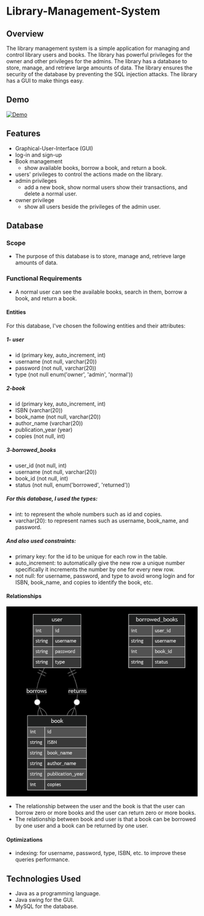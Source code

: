 # Library-Management-System
## Overview
The library management system is a simple application for managing and control library users and books.
The library has powerful privileges for the owner and other privileges for the admins.
The library has a database to store, manage, and retrieve large amounts of data.
The library ensures the security of the database by preventing the SQL injection attacks.
The library has a GUI to make things easy.
## Demo
[![Demo](https://img.youtube.com/vi/F30uIxhR9aI/0.jpg)](https://www.youtube.com/watch?v=F30uIxhR9aI)
## Features
- Graphical-User-Interface (GUI)
- log-in and sign-up
- Book management
	- show available books, borrow a book, and return a book.
- users' privileges to control the actions made on the library.
- admin privileges
	- add a new book, show normal users show their transactions, and delete a normal user.
- owner privilege
	- show all users beside the privileges of the admin user.
## Database
### Scope
- The purpose of this database is to store, manage and, retrieve large amounts of data.
### Functional Requirements
- A normal user can see the available books, search in them, borrow a book, and return a book.
#### Entities
For this database, I've chosen the following entities and their attributes:
##### 1- user
- id (primary key, auto_increment, int)
- username (not null, varchar(20))
- password (not null, varchar(20))
- type (not null enum('owner', 'admin', 'normal'))
##### 2-book
- id (primary key, auto_increment, int)
- ISBN (varchar(20))
- book_name (not null, varchar(20))
- author_name (varchar(20))
- publication_year (year)
- copies (not null, int)
##### 3-borrowed_books
- user_id (not null, int)
- username (not null, varchar(20))
- book_id (not null, int)
- status (not null, enum('borrowed', 'returned'))
##### For this database, I used the types:
- int: to represent the whole numbers such as id and copies.
- varchar(20): to represent names such as username, book_name, and password.
##### And also used constraints:
- primary key: for the id to be unique for each row in the table.
- auto_increment: to automatically give the new row a unique number specifically it increments the number by one for every new row.
- not null: for username, password, and type to avoid wrong login and for ISBN, book_name, and copies to identify the book, etc.
#### Relationships
![ER Diagram](images/ER%20Diagram.png)
- The relationship between the user and the book is that the user can borrow zero or more books and the user can return zero or more books.
- The relationship between book and user is that a book can be borrowed by one user and a book can be returned by one user. 
#### Optimizations
- indexing: for username, password, type, ISBN, etc. to improve these queries performance.
## Technologies Used
- Java as a programming language.
- Java swing for the GUI.
- MySQL for the database.